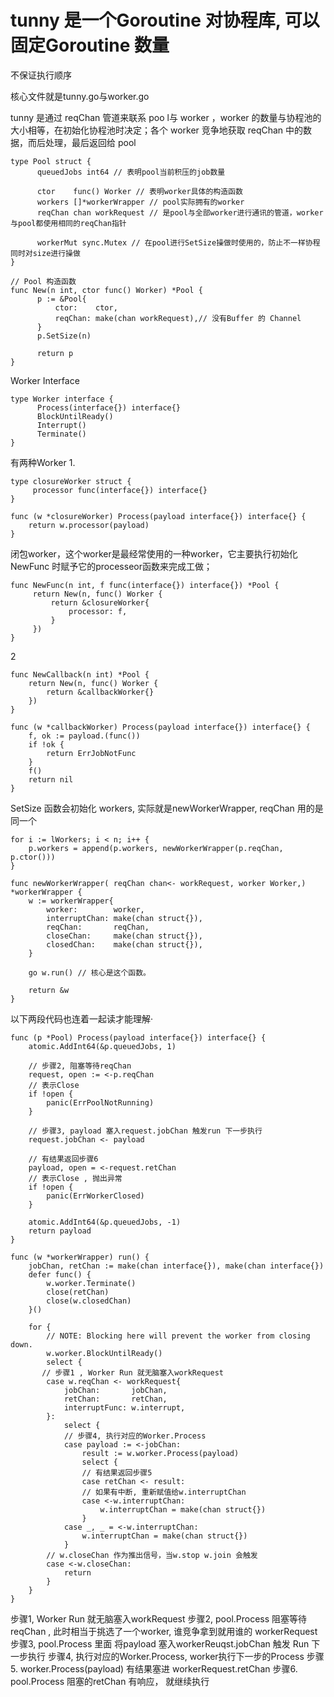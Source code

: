 # tunny 是一个Goroutine 对协程库, 可以固定Goroutine 数量

不保证执行顺序

核心文件就是tunny.go与worker.go

tunny 是通过 reqChan 管道来联系 poo l与 worker ，worker 的数量与协程池的大小相等，在初始化协程池时决定；各个 worker 竞争地获取 reqChan 中的数据，而后处理，最后返回给 pool

```
type Pool struct {
      queuedJobs int64 // 表明pool当前积压的job数量
  
      ctor    func() Worker // 表明worker具体的构造函数
      workers []*workerWrapper // pool实际拥有的worker
      reqChan chan workRequest // 是pool与全部worker进行通讯的管道，worker与pool都使用相同的reqChan指针
  
      workerMut sync.Mutex // 在pool进行SetSize操做时使用的，防止不一样协程同时对size进行操做
}

// Pool 构造函数
func New(n int, ctor func() Worker) *Pool {
      p := &Pool{
          ctor:    ctor,
          reqChan: make(chan workRequest),// 没有Buffer 的 Channel
      }
      p.SetSize(n)
                                                                                                                               
      return p
}
```

Worker Interface 
```
type Worker interface {
      Process(interface{}) interface{}
      BlockUntilReady()
      Interrupt()
      Terminate()
}
```

有两种Worker 
1. 
```
type closureWorker struct {
     processor func(interface{}) interface{}
}

func (w *closureWorker) Process(payload interface{}) interface{} {
	return w.processor(payload)
}
```
闭包worker，这个worker是最经常使用的一种worker，它主要执行初始化NewFunc 时赋予它的processeor函数来完成工做；

```
func NewFunc(n int, f func(interface{}) interface{}) *Pool {
     return New(n, func() Worker {
         return &closureWorker{
             processor: f,
         }   
     })  
}
```

2
```
func NewCallback(n int) *Pool {
	return New(n, func() Worker {
		return &callbackWorker{}
	})
}

func (w *callbackWorker) Process(payload interface{}) interface{} {
	f, ok := payload.(func())
	if !ok {
		return ErrJobNotFunc
	}
	f()
	return nil
}
```

SetSize 函数会初始化 workers, 实际就是newWorkerWrapper, reqChan 用的是同一个
```
for i := lWorkers; i < n; i++ {
	p.workers = append(p.workers, newWorkerWrapper(p.reqChan, p.ctor()))
}
```

```
func newWorkerWrapper( reqChan chan<- workRequest, worker Worker,) *workerWrapper {
	w := workerWrapper{
		worker:        worker,
		interruptChan: make(chan struct{}),
		reqChan:       reqChan,
		closeChan:     make(chan struct{}),
		closedChan:    make(chan struct{}),
	}

	go w.run() // 核心是这个函数。

	return &w
}
```
以下两段代码也连着一起读才能理解·
```
func (p *Pool) Process(payload interface{}) interface{} {
	atomic.AddInt64(&p.queuedJobs, 1)

    // 步骤2, 阻塞等待reqChan 
	request, open := <-p.reqChan
    // 表示Close 
	if !open {
		panic(ErrPoolNotRunning)
	}

    // 步骤3, payload 塞入request.jobChan 触发run 下一步执行
	request.jobChan <- payload

    // 有结果返回步骤6
	payload, open = <-request.retChan
    // 表示Close , 抛出异常
	if !open {
		panic(ErrWorkerClosed)
	}

	atomic.AddInt64(&p.queuedJobs, -1)
	return payload
}

func (w *workerWrapper) run() {
	jobChan, retChan := make(chan interface{}), make(chan interface{})
	defer func() {
		w.worker.Terminate()
		close(retChan)
		close(w.closedChan)
	}()

	for {
		// NOTE: Blocking here will prevent the worker from closing down.
		w.worker.BlockUntilReady()
		select {
       // 步骤1 , Worker Run 就无脑塞入workRequest
		case w.reqChan <- workRequest{
			jobChan:       jobChan,
			retChan:       retChan,
			interruptFunc: w.interrupt,
		}:
			select {
            // 步骤4, 执行对应的Worker.Process
			case payload := <-jobChan:
				result := w.worker.Process(payload)
				select {
                // 有结果返回步骤5
				case retChan <- result:
                // 如果有中断, 重新赋值给w.interruptChan
				case <-w.interruptChan:
					w.interruptChan = make(chan struct{})
				}
			case _, _ = <-w.interruptChan:
				w.interruptChan = make(chan struct{})
			}
        // w.closeChan 作为推出信号，当w.stop w.join 会触发
		case <-w.closeChan:
			return
		}
	}
}
```
步骤1, Worker Run 就无脑塞入workRequest
步骤2, pool.Process 阻塞等待reqChan , 此时相当于挑选了一个worker, 谁竞争拿到就用谁的 workerRequest
步骤3, pool.Process 里面 将payload 塞入workerReuqst.jobChan 触发 Run 下一步执行
步骤4, 执行对应的Worker.Process, worker执行下一步的Process
步骤5. worker.Process(payload) 有结果塞进 workerRequest.retChan
步骤6. pool.Process 阻塞的retChan 有响应， 就继续执行





